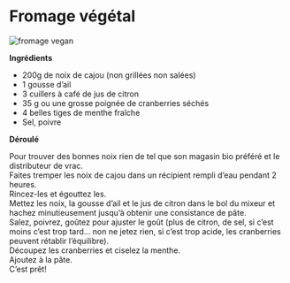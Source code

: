# Fromage végétal

![fromage vegan](https://github.com/bndct-lmbrt/mes-recettes/blob/master/medias/fromage-vegan.jpg)

**Ingrédients**  

* 200g de noix de cajou (non grillées non salées)
* 1 gousse d’ail
* 3 cuillers à café de jus de citron
* 35 g ou une grosse poignée de cranberries séchés
* 4 belles tiges de menthe fraîche
* Sel, poivre

**Déroulé**  

Pour trouver des bonnes noix rien de tel que son magasin bio préféré et le distributeur de vrac.  
Faites tremper les noix de cajou dans un récipient rempli d’eau pendant 2 heures.  
Rincez-les et égouttez les.  
Mettez les noix, la gousse d’ail et le jus de citron dans le bol du mixeur et hachez minutieusement jusqu’à obtenir une consistance de pâte.  
Salez, poivrez, goûtez pour ajuster le goût (plus de citron, de sel, si c’est moins c’est trop tard… non ne jetez rien, si c’est trop acide, les cranberries peuvent rétablir l’équilibre).  
Découpez les cranberries et ciselez la menthe.  
Ajoutez à la pâte.  
C’est prêt!  